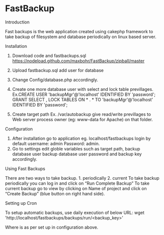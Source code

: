 FastBackup
==========

Introduction

Fast backups is the web application created using cakephp framework to take backup of filesystem and database periodically on linux based server.

Installation

1. Download code and fastbackups.sql https://nodeload.github.com/maxbohr/FastBackup/zipball/master
2. Upload fastbackup.sql add user for database
3. Change Config/database.php accordingly.
4. Create one more database user with select and lock table previllages.
Ex.CREATE USER 'backupMgr'@'localhost' IDENTIFIED BY  'password';
GRANT SELECT , 
LOCK TABLES ON * . * 
TO  'backupMgr'@'localhost'
IDENTIFIED BY  'password';

5. Create target path Ex. /var/autobackup give read/write previllages to Web server process owner (eg: www-data for Apache) on that folder.
 
Configuration

1. After installation go to application eg. localhost/fastbackups login by default username: admin Password: admin.
2. Go to settings edit globle variables such as target path, backup database user backup database user password and backup key accordingly. 

Using Fast Backups

There are two ways to take backup. 1. periodically 2. current
To take backup periodically you can log in and click on “Run Complete Backup” 
To take current backup go to view by clicking on Name of project and click on “Create Backup”  (blue button on right hand side).

Setting up Cron

To setup automatic backups, use daily execution of below URL:
  wget 'http://localhost/fastbackups/backups/run/<backup_key>'

Where <key> is as per set up in configuration above.